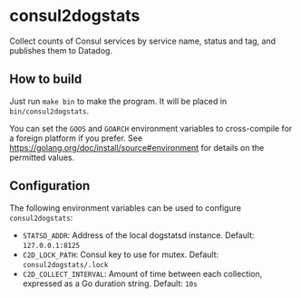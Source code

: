 consul2dogstats
===============

Collect counts of Consul services by service name, status and tag,
and publishes them to Datadog.

How to build
------------

Just run `make bin` to make the program.  It will be placed in `bin/consul2dogstats`.

You can set the `GOOS` and `GOARCH` environment variables to cross-compile for
a foreign platform if you prefer.  See
https://golang.org/doc/install/source#environment for details on the permitted
values.

Configuration
-------------

The following environment variables can be used to configure `consul2dogstats`:

* `STATSD_ADDR`: Address of the local dogstatsd instance.
  Default: `127.0.0.1:8125`
* `C2D_LOCK_PATH`: Consul key to use for mutex.
  Default: `consul2dogstats/.lock`
* `C2D_COLLECT_INTERVAL`: Amount of time between each collection, expressed as
   a Go duration string.  Default: `10s`
